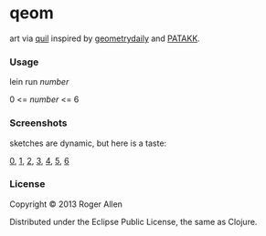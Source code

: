 # qeom

art via [quil](https://github.com/quil/quil) inspired by [geometrydaily](http://geometrydaily.tumblr.com/) and [PATAKK](http://patakk.tumblr.com/).

### Usage

lein run <i>number</i>

0 &lt;= <i>number</i> &lt;= 6

### Screenshots

sketches are dynamic, but here is a taste:

[0](http://rogerallen.tumblr.com/post/56060976624/https-github-com-rogerallen-qeom-lein-run-0),
[1](http://rogerallen.tumblr.com/post/55780890540/https-github-com-rogerallen-qeom-lein-run-1),
[2](http://rogerallen.tumblr.com/post/55583059224/https-github-com-rogerallen-qeom-lein-run-2),
[3](http://rogerallen.tumblr.com/post/55601677111/https-github-com-rogerallen-qeom-lein-run-3),
[4](http://rogerallen.tumblr.com/post/55690966660/https-github-com-rogerallen-qeom-lein-run-4),
[5](http://rogerallen.tumblr.com/post/55869919139/https-github-com-rogerallen-qeom-lein-run-5),
[6](http://rogerallen.tumblr.com/post/55965207040/https-github-com-rogerallen-qeom-lein-run-6)

### License

Copyright © 2013 Roger Allen

Distributed under the Eclipse Public License, the same as Clojure.
